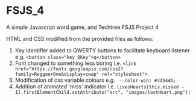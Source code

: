 # FSJS_4
A simple Javascript word game, and Techtree FSJS Project 4


HTML and CSS modified from the provided files as follows:
1. Key identifier added to QWERTY buttons to facilitate keyboard listener e.g. ```<button class="key QKey">q</button>```
2. Font changed to something less boring i.e. ```<link href="https://fonts.googleapis.com/css2?family=Reggae+One&display=swap" rel="stylesheet">```
3. Modification of css variable colours e.g. ``` --color-win: #3db44b;```
4. Addition of animated 'miss' indicator i.e. ```livesHearts[this.missed - 1].firstElementChild.setAttribute("src", "images/lostHeart.png");```



